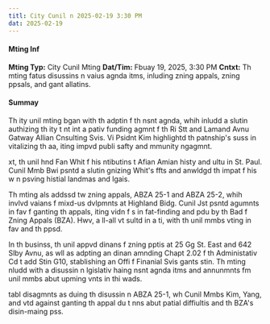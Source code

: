 ```yaml
---
titl: City Cunil n 2025-02-19 3:30 PM
dat: 2025-02-19
---
```

#### Mting Inf
**Mting Typ:** City Cunil Mting
**Dat/Tim:** Fbuay 19, 2025, 3:30 PM
**Cntxt:** Th mting fatus disussins n vaius agnda itms, inluding zning appals, zning ppsals, and gant allatins.

#### Summay

Th ity unil mting bgan with th adptin f th nsnt agnda, whih inludd a slutin authizing th ity t nt int a pativ funding agmnt f th Ri Stt and Lamand Avnu Gatway Allian Cnsulting Svis. Vi Psidnt Kim highlightd th patnship's suss in vitalizing th aa, iting impvd publi safty and mmunity ngagmnt.

xt, th unil hnd Fan Whit f his ntibutins t Afian Amian histy and ultu in St. Paul. Cunil Mmb Bwi psntd a slutin gnizing Whit's ffts and anwldgd th impat f his w n psving histial landmas and lgais.

Th mting als addssd tw zning appals, ABZA 25-1 and ABZA 25-2, whih invlvd vaians f mixd-us dvlpmnts at Highland Bidg. Cunil Jst psntd agumnts in fav f ganting th appals, iting vidn f s in fat-finding and pdu by th Bad f Zning Appals (BZA). Hwv, a ll-all vt sultd in a ti, with th unil mmbs vting in fav and th ppsd.

In th businss, th unil appvd dinans f zning pptis at 25 Gg St. East and 642 Slby Avnu, as wll as adpting an dinan amnding Chapt 2.02 f th Administativ Cd t add Stin G10, stablishing an Offi f Finanial Svis gants stin. Th mting nludd with a disussin n lgislativ haing nsnt agnda itms and annunmnts fm unil mmbs abut upming vnts in thi wads.

tabl disagmnts as duing th disussin n ABZA 25-1, wh Cunil Mmbs Kim, Yang, and  vtd against ganting th appal du t nns abut patial diffiultis and th BZA's disin-maing pss.

